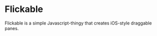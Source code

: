 Flickable
=========

Flickable is a simple Javascript-thingy that creates iOS-style draggable panes.